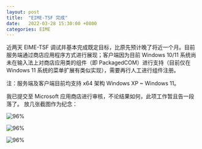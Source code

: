 ```yaml
---
layout: post
title:  "EIME-TSF 完成"
date:   2022-03-28 15:30:00 +0800
categories: EIME
---
```


近两天 EIME-TSF 调试并基本完成既定目标，比原先预计晚了将近一个月。目前服务端通过商店应用程序方式进行展现；客户端因为目前 Windows 10/11 系统尚未在输入法上对商店应用类的组件（即 PackagedCOM）进行支持（目前仅在 Windows 11 系统的菜单扩展有类似实现），需要再行人工进行组件注册。

注：服务端及客户端目前均支持 x64 架构 Windows XP ~ Windows 11。


我已提交至 Microsoft 应用商店进行审核，不论结果如何，此项工作暂且告一段落了。
放几张截图作为纪念：


![96%](https://media.githubusercontent.com/media/DonAnthonyLee/DonAnthonyLee.github.io/main/images/eime-over-the-spot.png)

![96%](https://media.githubusercontent.com/media/DonAnthonyLee/DonAnthonyLee.github.io/main/images/eime-on-the-spot.png)

![96%](https://media.githubusercontent.com/media/DonAnthonyLee/DonAnthonyLee.github.io/main/images/eime-third-party-addons.png)

